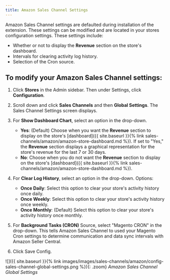 ```yaml
---
title: Amazon Sales Channel Settings
---
```



Amazon Sales Channel settings are defaulted during installation of the extension. These settings can be modified and are located in your stores configuration settings. These settings include:

- Whether or not to display the **Revenue** section on the store's dashboard.
- Intervals for clearing activity log history.
- Selection of the Cron source.

## To modify your Amazon Sales Channel settings:

1. Click **Stores** in the Admin sidebar. Then under Settings, click **Configuration**.

1. Scroll down and click **Sales Channels** and then **Global Settings**. The Sales Channel Settings screen displays.

1. For **Show Dashboard Chart**, select an option in the drop-down.

    - **Yes**: (Default) Choose when you want the **Revenue** section to display on the store's [dashboard]({{ site.baseurl }}{% link sales-channels/amazon/amazon-store-dashboard.md %}). If set to "Yes," the **Revenue** section displays a graphical representation for the store's revenue for the last 7 or 30 days.
    - **No**: Choose when you do not want the **Revenue** section to display on the store's [dashboard]({{ site.baseurl }}{% link sales-channels/amazon/amazon-store-dashboard.md %}).

1. For **Clear Log History**, select an option in the drop-down. Options:

    - **Once Daily**: Select this option to clear your store's activity history once daily.
    - **Once Weekly**: Select this option to clear your store's activity history once weekly.
    - **Once Monthly**: (Default) Select this option to clear your store's activity history once monthly.

1. For **Background Tasks (CRON)** Source, select "Magento CRON" in the drop-down. This tells Amazon Sales Channel to used your Magento Cron settings to determine communication and data sync intervals with Amazon Seller Central.

1. Click <span class="btn">Save Config</span>.

![]({{ site.baseurl }}{% link images/images/sales-channels/amazon/config-sales-channel-global-settings.png %}){: .zoom}
_Amazon Sales Channel Global Settings_
